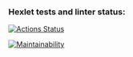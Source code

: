 ### Hexlet tests and linter status:
[![Actions Status](https://github.com/usernaimandrey/python-project-49/actions/workflows/hexlet-check.yml/badge.svg)](https://github.com/usernaimandrey/python-project-49/actions)

[![Maintainability](https://api.codeclimate.com/v1/badges/e545e68204cded770800/maintainability)](https://codeclimate.com/github/usernaimandrey/python-project-49/maintainability)
